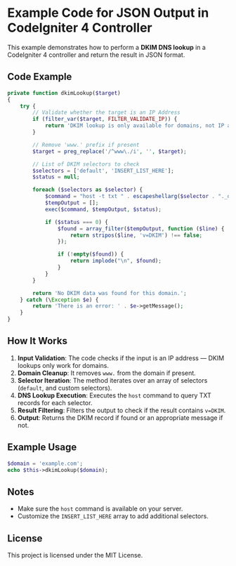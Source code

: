 # Example Code for JSON Output in CodeIgniter 4 Controller

This example demonstrates how to perform a **DKIM DNS lookup** in a CodeIgniter 4 controller and return the result in JSON format.

## Code Example

```php
private function dkimLookup($target)
{
    try {
        // Validate whether the target is an IP Address
        if (filter_var($target, FILTER_VALIDATE_IP)) {
            return 'DKIM lookup is only available for domains, not IP addresses.';
        }

        // Remove 'www.' prefix if present
        $target = preg_replace('/^www\./i', '', $target);

        // List of DKIM selectors to check
        $selectors = ['default', 'INSERT_LIST_HERE'];
        $status = null;

        foreach ($selectors as $selector) {
            $command = "host -t txt " . escapeshellarg($selector . "._domainkey." . $target);
            $tempOutput = [];
            exec($command, $tempOutput, $status);

            if ($status === 0) {
                $found = array_filter($tempOutput, function ($line) {
                    return stripos($line, 'v=DKIM') !== false;
                });

                if (!empty($found)) {
                    return implode("\n", $found);
                }
            }
        }

        return 'No DKIM data was found for this domain.';
    } catch (\Exception $e) {
        return 'There is an error: ' . $e->getMessage();
    }
}
```

## How It Works
1. **Input Validation**: The code checks if the input is an IP address — DKIM lookups only work for domains.
2. **Domain Cleanup**: It removes `www.` from the domain if present.
3. **Selector Iteration**: The method iterates over an array of selectors (`default`, and custom selectors).
4. **DNS Lookup Execution**: Executes the `host` command to query TXT records for each selector.
5. **Result Filtering**: Filters the output to check if the result contains `v=DKIM`.
6. **Output**: Returns the DKIM record if found or an appropriate message if not.

## Example Usage
```php
$domain = 'example.com';
echo $this->dkimLookup($domain);
```

## Notes
- Make sure the `host` command is available on your server.
- Customize the `INSERT_LIST_HERE` array to add additional selectors.

## License
This project is licensed under the MIT License.

